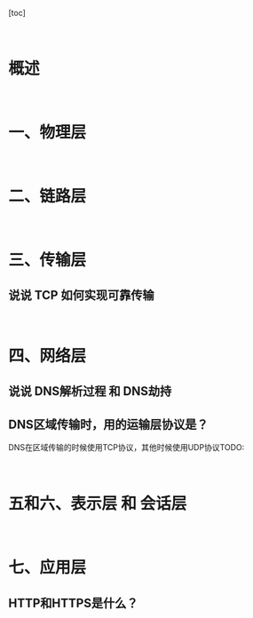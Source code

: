 [toc]







&emsp;
&emsp;
# 概述






&emsp;
&emsp;
# 一、物理层







&emsp;
&emsp;
# 二、链路层







&emsp;
&emsp;
# 三、传输层
## 说说 TCP 如何实现可靠传输






&emsp;
&emsp;
# 四、网络层
## 说说 DNS解析过程 和 DNS劫持

## DNS区域传输时，用的运输层协议是？
DNS在区域传输的时候使用TCP协议，其他时候使用UDP协议TODO:





&emsp;
&emsp;
# 五和六、表示层 和 会话层 










&emsp;
&emsp;
# 七、应用层
## HTTP和HTTPS是什么？
